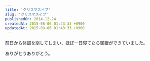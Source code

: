 ```yaml
---
title: 'クリスマスイブ'
slug: 'クリスマスイブ'
publishedOn: 2014-12-24
createdAt: 2015-08-06 01:43:33 +0900
updatedAt: 2015-08-06 01:43:33 +0900
---
```

前日から体調を崩してしまい、ほぼ一日寝てたら御飯ができていました。

ありがとうありがとう。

<!-- Place this tag where you want the widget to render. -->
<div class="g-post" data-href="https://plus.google.com/104083978763550731630/posts/RmDcReVUapy"></div>
